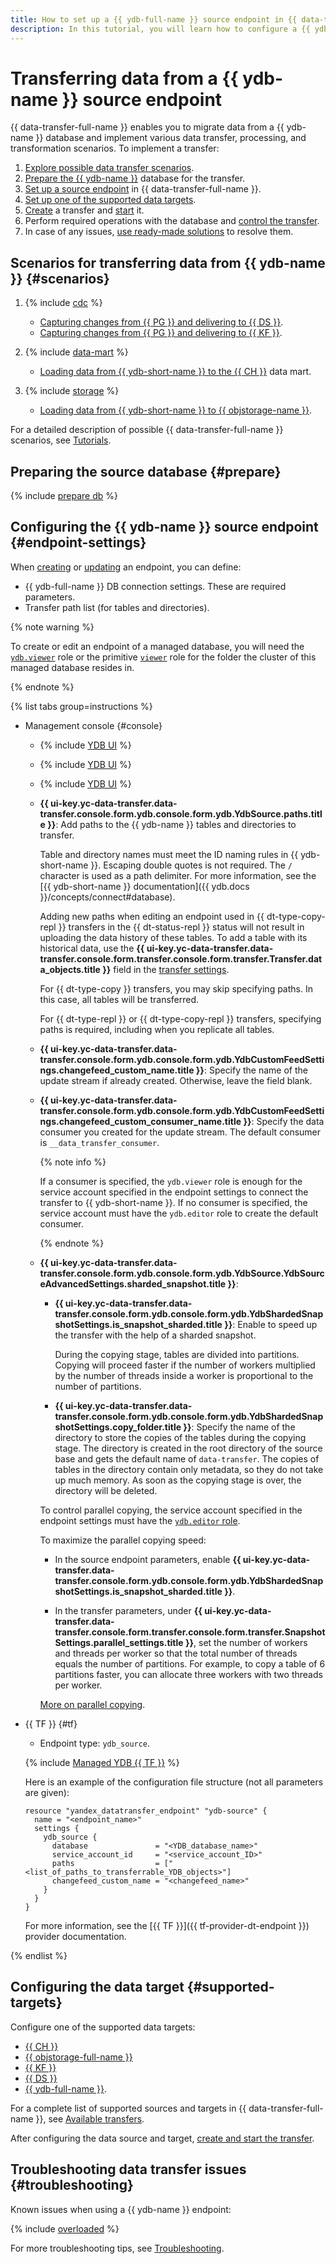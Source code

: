```yaml
---
title: How to set up a {{ ydb-full-name }} source endpoint in {{ data-transfer-full-name }}
description: In this tutorial, you will learn how to configure a {{ ydb-full-name }} source endpoint when creating or modifying it in {{ data-transfer-full-name }}.
---
```


# Transferring data from a {{ ydb-name }} source endpoint


{{ data-transfer-full-name }} enables you to migrate data from a {{ ydb-name }} database and implement various data transfer, processing, and transformation scenarios. To implement a transfer:

1. [Explore possible data transfer scenarios](#scenarios).
1. [Prepare the {{ ydb-name }}](#prepare) database for the transfer.
1. [Set up a source endpoint](#endpoint-settings) in {{ data-transfer-full-name }}.
1. [Set up one of the supported data targets](#supported-targets).
1. [Create](../../transfer.md#create) a transfer and [start](../../transfer.md#activate) it.
1. Perform required operations with the database and [control the transfer](../../monitoring.md).
1. In case of any issues, [use ready-made solutions](#troubleshooting) to resolve them.

## Scenarios for transferring data from {{ ydb-name }} {#scenarios}

1. {% include [cdc](../../../../_includes/data-transfer/scenario-captions/cdc.md) %}

    * [Capturing changes from {{ PG }} and delivering to {{ DS }}](../../../tutorials/ydb-to-yds.md).
    * [Capturing changes from {{ PG }} and delivering to {{ KF }}](../../../tutorials/cdc-ydb.md).

1. {% include [data-mart](../../../../_includes/data-transfer/scenario-captions/data-mart.md) %}

    * [Loading data from {{ ydb-short-name }} to the {{ CH }}](../../../tutorials/ydb-to-clickhouse.md) data mart.

1. {% include [storage](../../../../_includes/data-transfer/scenario-captions/storage.md) %}

    * [Loading data from {{ ydb-short-name }} to {{ objstorage-name }}](../../../tutorials/ydb-to-object-storage.md).

For a detailed description of possible {{ data-transfer-full-name }} scenarios, see [Tutorials](../../../tutorials/index.md).

## Preparing the source database {#prepare}

{% include [prepare db](../../../../_includes/data-transfer/endpoints/sources/ydb-prepare.md) %}

## Configuring the {{ ydb-name }} source endpoint {#endpoint-settings}

When [creating](../index.md#create) or [updating](../index.md#update) an endpoint, you can define:
* {{ ydb-full-name }} DB connection settings. These are required parameters.
* Transfer path list (for tables and directories).


{% note warning %}

To create or edit an endpoint of a managed database, you will need the [`ydb.viewer`](../../../../ydb/security/index.md#ydb-viewer) role or the primitive [`viewer`](../../../../iam/roles-reference.md#viewer) role for the folder the cluster of this managed database resides in.

{% endnote %}


{% list tabs group=instructions %}

- Management console {#console}

  * {% include [YDB UI](../../../../_includes/data-transfer/fields/ydb/ui/database-name.md) %}

  
  * {% include [YDB UI](../../../../_includes/data-transfer/fields/ydb/ui/service-account.md) %}

  * {% include [YDB UI](../../../../_includes/data-transfer/fields/ydb/ui/security-groups.md) %}


  * **{{ ui-key.yc-data-transfer.data-transfer.console.form.ydb.console.form.ydb.YdbSource.paths.title }}**: Add paths to the {{ ydb-name }} tables and directories to transfer.

      Table and directory names must meet the ID naming rules in {{ ydb-short-name }}. Escaping double quotes is not required. The `/` character is used as a path delimiter. For more information, see the [{{ ydb-short-name }} documentation]({{ ydb.docs }}/concepts/connect#database).

      Adding new paths when editing an endpoint used in {{ dt-type-copy-repl }} transfers in the {{ dt-status-repl }} status will not result in uploading the data history of these tables. To add a table with its historical data, use the **{{ ui-key.yc-data-transfer.data-transfer.console.form.transfer.console.form.transfer.Transfer.data_objects.title }}** field in the [transfer settings](../../transfer.md#update).

      For {{ dt-type-copy }} transfers, you may skip specifying paths. In this case, all tables will be transferred.

      For {{ dt-type-repl }} or {{ dt-type-copy-repl }} transfers, specifying paths is required, including when you replicate all tables.

  * **{{ ui-key.yc-data-transfer.data-transfer.console.form.ydb.console.form.ydb.YdbCustomFeedSettings.changefeed_custom_name.title }}**: Specify the name of the update stream if already created. Otherwise, leave the field blank.

  * **{{ ui-key.yc-data-transfer.data-transfer.console.form.ydb.console.form.ydb.YdbCustomFeedSettings.changefeed_custom_consumer_name.title }}**: Specify the data consumer you created for the update stream. The default consumer is `__data_transfer_consumer`.


      
      {% note info %}

      If a consumer is specified, the `ydb.viewer` role is enough for the service account specified in the endpoint settings to connect the transfer to {{ ydb-short-name }}. If no consumer is specified, the service account must have the `ydb.editor` role to create the default consumer.

      {% endnote %}
      

  * **{{ ui-key.yc-data-transfer.data-transfer.console.form.ydb.console.form.ydb.YdbSource.YdbSourceAdvancedSettings.sharded_snapshot.title }}**:

    * **{{ ui-key.yc-data-transfer.data-transfer.console.form.ydb.console.form.ydb.YdbShardedSnapshotSettings.is_snapshot_sharded.title }}**: Enable to speed up the transfer with the help of a sharded snapshot.

      During the copying stage, tables are divided into partitions. Copying will proceed faster if the number of workers multiplied by the number of threads inside a worker is proportional to the number of partitions.

    * **{{ ui-key.yc-data-transfer.data-transfer.console.form.ydb.console.form.ydb.YdbShardedSnapshotSettings.copy_folder.title }}**: Specify the name of the directory to store the copies of the tables during the copying stage. The directory is created in the root directory of the source base and gets the default name of `data-transfer`. The copies of tables in the directory contain only metadata, so they do not take up much memory. As soon as the copying stage is over, the directory will be deleted.
    
    
    To control parallel copying, the service account specified in the endpoint settings must have the [`ydb.editor` role](../../../../ydb/security/index.md#ydb-editor).


    To maximize the parallel copying speed:

      * In the source endpoint parameters, enable **{{ ui-key.yc-data-transfer.data-transfer.console.form.ydb.console.form.ydb.YdbShardedSnapshotSettings.is_snapshot_sharded.title }}**.

      
      * In the transfer parameters, under **{{ ui-key.yc-data-transfer.data-transfer.console.form.transfer.console.form.transfer.SnapshotSettings.parallel_settings.title }}**, set the number of workers and threads per worker so that the total number of threads equals the number of partitions. For example, to copy a table of 6 partitions faster, you can allocate three workers with two threads per worker.
      

    [More on parallel copying](../../../concepts/sharded.md).

- {{ TF }} {#tf}

  * Endpoint type: `ydb_source`.

  {% include [Managed YDB {{ TF }}](../../../../_includes/data-transfer/necessary-settings/terraform/managed-ydb-source.md) %}

  Here is an example of the configuration file structure (not all parameters are given):

  ```hcl
  resource "yandex_datatransfer_endpoint" "ydb-source" { 
    name = "<endpoint_name>"
    settings {
      ydb_source {
        database               = "<YDB_database_name>"        
        service_account_id     = "<service_account_ID>"
        paths                  = ["<list_of_paths_to_transferrable_YDB_objects>"]
        changefeed_custom_name = "<changefeed_name>"
      }
    }
  }
  ```

  For more information, see the [{{ TF }}]({{ tf-provider-dt-endpoint }}) provider documentation.

{% endlist %}


## Configuring the data target {#supported-targets}

Configure one of the supported data targets:

* [{{ CH }}](../target/clickhouse.md)
* [{{ objstorage-full-name }}](../target/object-storage.md)
* [{{ KF }}](../target/kafka.md)
* [{{ DS }}](../target/data-streams.md)
* [{{ ydb-full-name }}](../target/yandex-database.md).

For a complete list of supported sources and targets in {{ data-transfer-full-name }}, see [Available transfers](../../../transfer-matrix.md).

After configuring the data source and target, [create and start the transfer](../../transfer.md#create).

## Troubleshooting data transfer issues {#troubleshooting}

Known issues when using a {{ ydb-name }} endpoint:

{% include [overloaded](../../../../_includes/data-transfer/troubles/overloaded.md) %}

For more troubleshooting tips, see [Troubleshooting](../../../troubleshooting/index.md).
